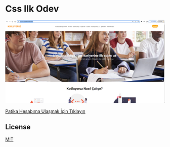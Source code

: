 # Css Ilk Odev

![image](img/cssodev1.png)

[Patika Hesabıma Ulaşmak İçin Tıklayın](https://app.patika.dev/mfatihh)

## License
[MIT](https://choosealicense.com/licenses/mit/)
